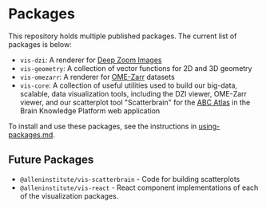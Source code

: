 # Packages

This repository holds multiple published packages. The current list of packages is below:

-   `vis-dzi`: A renderer for [Deep Zoom Images](https://en.wikipedia.org/wiki/Deep_Zoom)
-   `vis-geometry`: A collection of vector functions for 2D and 3D geometry
-   `vis-omezarr`: A renderer for [OME-Zarr](https://ngff.openmicroscopy.org/latest/) datasets
-   `vis-core`: A collection of useful utilities used to build our big-data, scalable, data visualization tools, including the DZI viewer, OME-Zarr viewer, and our scatterplot tool "Scatterbrain" for the [ABC Atlas](https://knowledge.brain-map.org/abcatlas) in the Brain Knowledge Platform web application

To install and use these packages, see the instructions in [using-packages.md](./using-packages.md).

## Future Packages

-   `@alleninstitute/vis-scatterbrain` - Code for building scatterplots
-   `@alleninstitute/vis-react` - React component implementations of each of the visualization packages.
